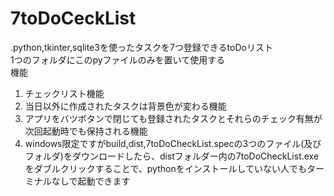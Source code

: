 # 7toDoCeckList  

.python,tkinter,sqlite3を使ったタスクを7つ登録できるtoDoリスト  
1つのフォルダにこのpyファイルのみを置いて使用する  
機能
1. チェックリスト機能
1. 当日以外に作成されたタスクは背景色が変わる機能
1. アプリをバツボタンで閉じても登録されたタスクとそれらのチェック有無が次回起動時でも保持される機能
1. windows限定ですがbuild,dist,7toDoCheckList.specの3つのファイル(及びフォルダ)をダウンロードしたら、distフォルダー内の7toDoCheckList.exeをダブルクリックすることで、pythonをインストールしていない人でもターミナルなしで起動できます
